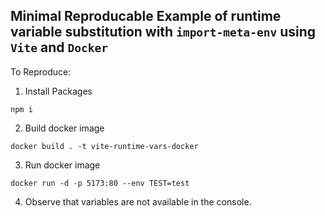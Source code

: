 ## Minimal Reproducable Example of runtime variable substitution with `import-meta-env` using `Vite` and `Docker`

To Reproduce:

1. Install Packages

```
npm i
```

2. Build docker image

```
docker build . -t vite-runtime-vars-docker
```

3. Run docker image

```
docker run -d -p 5173:80 --env TEST=test
```

4. Observe that variables are not available in the console.
